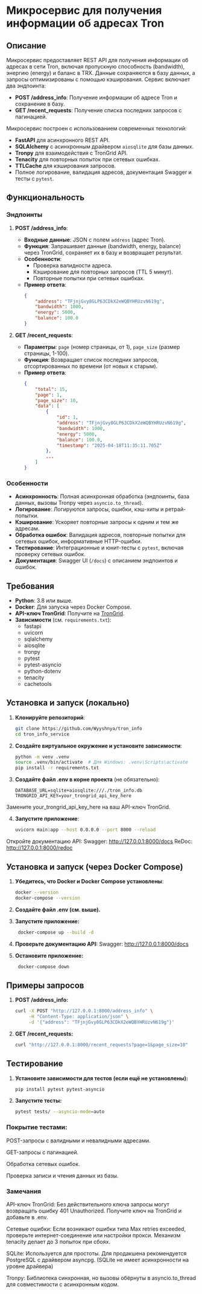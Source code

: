 # Микросервис для получения информации об адресах Tron

## Описание

Микросервис предоставляет REST API для получения информации об адресах в сети Tron, включая пропускную способность (bandwidth), энергию (energy) и баланс в TRX. Данные сохраняются в базу данных, а запросы оптимизированы с помощью кэширования. Сервис включает два эндпоинта:
- **POST /address_info**: Получение информации об адресе Tron и сохранение в базу.
- **GET /recent_requests**: Получение списка последних запросов с пагинацией.

Микросервис построен с использованием современных технологий:
- **FastAPI** для асинхронного REST API.
- **SQLAlchemy** с асинхронным драйвером `aiosqlite` для базы данных.
- **Tronpy** для взаимодействия с TronGrid API.
- **Tenacity** для повторных попыток при сетевых ошибках.
- **TTLCache** для кэширования запросов.
- Полное логирование, валидация адресов, документация Swagger и тесты с `pytest`.

## Функциональность

### Эндпоинты
1. **POST /address_info**:
   - **Входные данные**: JSON с полем `address` (адрес Tron).
   - **Функция**: Запрашивает данные (bandwidth, energy, balance) через TronGrid, сохраняет их в базу и возвращает результат.
   - **Особенности**:
     - Проверка валидности адреса.
     - Кэширование для повторных запросов (TTL 5 минут).
     - Повторные попытки при сетевых ошибках.
   - **Пример ответа**:
     ```json
     {
         "address": "TFjnjGvy8GLP63CDkX2eWQBYHRUzvN619g",
         "bandwidth": 1000,
         "energy": 5000,
         "balance": 100.0
     }
     ```

2. **GET /recent_requests**:
   - **Параметры**: `page` (номер страницы, от 1), `page_size` (размер страницы, 1-100).
   - **Функция**: Возвращает список последних запросов, отсортированных по времени (от новых к старым).
   - **Пример ответа**:
     ```json
     {
         "total": 15,
         "page": 1,
         "page_size": 10,
         "data": [
             {
                 "id": 1,
                 "address": "TFjnjGvy8GLP63CDkX2eWQBYHRUzvN619g",
                 "bandwidth": 1000,
                 "energy": 5000,
                 "balance": 100.0,
                 "timestamp": "2025-04-18T11:35:11.705Z"
             },
             ...
         ]
     }
     ```

### Особенности
- **Асинхронность**: Полная асинхронная обработка (эндпоинты, база данных, вызовы Tronpy через `asyncio.to_thread`).
- **Логирование**: Логируются запросы, ошибки, кэш-хиты и ретрай-попытки.
- **Кэширование**: Ускоряет повторные запросы к одним и тем же адресам.
- **Обработка ошибок**: Валидация адресов, повторные попытки для сетевых ошибок, информативные HTTP-ошибки.
- **Тестирование**: Интеграционные и юнит-тесты с `pytest`, включая проверку сетевых ошибок.
- **Документация**: Swagger UI (`/docs`) с описанием эндпоинтов и ошибок.

## Требования

- **Python**: 3.8 или выше.
- **Docker**: Для запуска через Docker Compose.
- **API-ключ TronGrid**: Получите на [TronGrid](https://www.trongrid.io/).
- **Зависимости** (см. `requirements.txt`):
  - fastapi
  - uvicorn
  - sqlalchemy
  - aiosqlite
  - tronpy
  - pytest
  - pytest-asyncio
  - python-dotenv
  - tenacity
  - cachetools

## Установка и запуск (локально)

1. **Клонируйте репозиторий**:
   ```bash
   git clone https://github.com/Wyyshnya/tron_info
   cd tron_info_service

2. **Создайте виртуальное окружение и установите зависимости**:
    ```bash
    python -m venv .venv
    source .venv/bin/activate  # Для Windows: .venv\Scripts\activate
    pip install -r requirements.txt

3. **Создайте файл .env в корне проекта** (не обязательно):
    ```plaintext
    DATABASE_URL=sqlite+aiosqlite:///./tron_info.db
    TRONGRID_API_KEY=your_trongrid_api_key_here

Замените your_trongrid_api_key_here на ваш API-ключ TronGrid.

4. **Запустите приложение**:
    ```bash
    uvicorn main:app --host 0.0.0.0 --port 8000 --reload
Откройте документацию API:
Swagger: http://127.0.0.1:8000/docs
ReDoc: http://127.0.0.1:8000/redoc

## Установка и запуск (через Docker Compose)
1. **Убедитесь, что Docker и Docker Compose установлены**:
    ```bash
    docker --version
    docker-compose --version

2. **Создайте файл .env (см. выше).**

3. **Запустите приложение:**
   ```bash
    docker-compose up --build -d

4. **Проверьте документацию API:**
   Swagger: http://127.0.0.1:8000/docs

5. **Остановите приложение:**
   ```bash
    docker-compose down

## Примеры запросов
1. **POST /address_info:**
    ```bash
    curl -X POST "http://127.0.0.1:8000/address_info" \
         -H "Content-Type: application/json" \
         -d '{"address": "TFjnjGvy8GLP63CDkX2eWQBYHRUzvN619g"}'

2. **GET /recent_requests:**
    ```bash
    curl "http://127.0.0.1:8000/recent_requests?page=1&page_size=10"

## Тестирование
1. **Установите зависимости для тестов (если ещё не установлены):**
    ```bash
    pip install pytest pytest-asyncio

2. **Запустите тесты:**
    ```bash
    pytest tests/ --asyncio-mode=auto

### Покрытие тестами:
POST-запросы с валидными и невалидными адресами.

GET-запросы с пагинацией.

Обработка сетевых ошибок.

Проверка записи и чтения данных из базы.

### Замечания
API-ключ TronGrid: Без действительного ключа запросы могут возвращать ошибку 401 Unauthorized. Получите ключ на TronGrid и добавьте в .env.

Сетевые ошибки: Если возникают ошибки типа Max retries exceeded, проверьте интернет-соединение или настройки прокси. Механизм tenacity делает до 3 попыток при сбоях.

SQLite: Используется для простоты. Для продакшена рекомендуется PostgreSQL с драйвером asyncpg. (SQLite не имеет асинхронности на уровне драйвера)

Tronpy: Библиотека синхронная, но вызовы обёрнуты в asyncio.to_thread для совместимости с асинхронным кодом.

